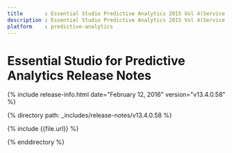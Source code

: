 ```yaml
---
title       : Essential Studio Predictive Analytics 2015 Vol 4(Service Pack 1) Release Notes
description : Essential Studio Predictive Analytics 2015 Vol 4(Service Pack 1) Release Notes
platform    : predictive-analytics
---
```


# Essential Studio for Predictive Analytics Release Notes

{% include release-info.html date="February 12, 2016" version="v13.4.0.58" %} 

{% directory path: _includes/release-notes/v13.4.0.58 %}

{% include {{file.url}} %}

{% enddirectory %}
